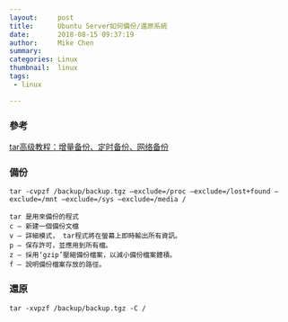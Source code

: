 ```yaml
---
layout:     post
title:      Ubuntu Server如何備份/還原系統
date:       2018-08-15 09:37:19
author:     Mike Chen
summary:    
categories: Linux
thumbnail:  linux
tags:
 - linux

---
```


### 參考
[tar高级教程：增量备份、定时备份、网络备份](http://lesca.me/archives/how-to-incrementally-backup-linux-with-gnu-tar.html)


### 備份

```
tar -cvpzf /backup/backup.tgz –exclude=/proc –exclude=/lost+found –exclude=/mnt –exclude=/sys –exclude=/media /

tar 是用來備份的程式
c – 新建一個備份文檔
v – 詳細模式， tar程式將在螢幕上即時輸出所有資訊。
p – 保存許可，並應用到所有檔。
z – 採用‘gzip’壓縮備份檔案，以減小備份檔案體積。
f – 說明備份檔案存放的路徑。
```

### 還原

```
tar -xvpzf /backup/backup.tgz -C /
```
